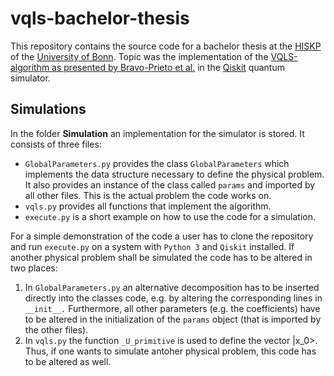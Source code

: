# vqls-bachelor-thesis
This repository contains the source code for a bachelor thesis at the [HISKP](https://www.hiskp.uni-bonn.de/index.php?id=29&L=1) of the [University of Bonn](https://www.uni-bonn.de/en). Topic was the implementation of the [VQLS-algorithm as presented by Bravo-Prieto et al.](https://arxiv.org/abs/1909.05820) in the [Qiskit](https://qiskit.org) quantum simulator. 

## Simulations
In the folder __Simulation__ an implementation for the simulator is stored. It consists of three files:
- `GlobalParameters.py` provides the class `GlobalParameters` which implements the data structure necessary to define the physical problem. It also provides an instance of the class called `params` and imported by all other files. This is the actual problem the code works on.
- `vqls.py` provides all functions that implement the algorithm. 
- `execute.py` is a short example on how to use the code for a simulation. 

For a simple demonstration of the code a user has to clone the repository and run `execute.py` on a system with `Python 3` and `Qiskit` installed. If another physical problem shall be simulated the code has to be altered in two places:
1. In `GlobalParameters.py` an alternative decomposition has to be inserted directly into the classes code, e.g. by altering the corresponding lines in `__init__.` Furthermore, all other parameters (e.g. the coefficients) have to be altered in the initialization of the `params` object (that is imported by the other files).
2. In `vqls.py` the function `_U_primitive` is used to define the vector |x_0>. Thus, if one wants to simulate antoher physical problem, this code has to be altered as well.

